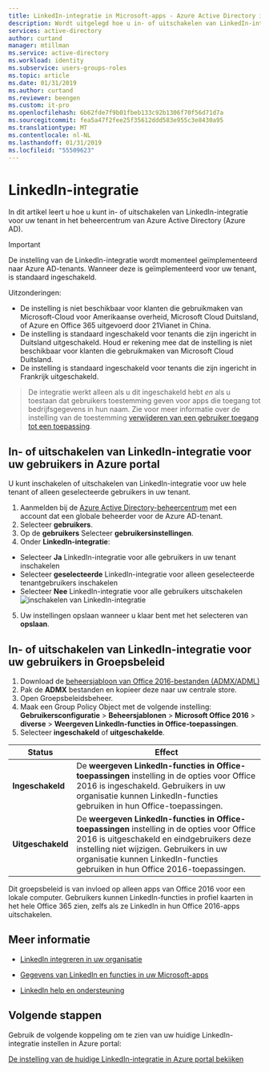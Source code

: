 ```yaml
---
title: LinkedIn-integratie in Microsoft-apps - Azure Active Directory inschakelen | Microsoft Docs
description: Wordt uitgelegd hoe u in- of uitschakelen van LinkedIn-integratie voor Microsoft-apps in Azure Active Directory
services: active-directory
author: curtand
manager: mtillman
ms.service: active-directory
ms.workload: identity
ms.subservice: users-groups-roles
ms.topic: article
ms.date: 01/31/2019
ms.author: curtand
ms.reviewer: beengen
ms.custom: it-pro
ms.openlocfilehash: 6b62fde7f9b01fbeb133c92b1306f70f56d71d7a
ms.sourcegitcommit: fea5a47f2fee25f35612ddd583e955c3e8430a95
ms.translationtype: MT
ms.contentlocale: nl-NL
ms.lasthandoff: 01/31/2019
ms.locfileid: "55509623"
---
```

# <a name="linkedin-integration"></a>LinkedIn-integratie

In dit artikel leert u hoe u kunt in- of uitschakelen van LinkedIn-integratie voor uw tenant in het beheercentrum van Azure Active Directory (Azure AD).

> [!IMPORTANT]
> De instelling van de LinkedIn-integratie wordt momenteel geïmplementeerd naar Azure AD-tenants. Wanneer deze is geïmplementeerd voor uw tenant, is standaard ingeschakeld.
> 
> Uitzonderingen:
> * De instelling is niet beschikbaar voor klanten die gebruikmaken van Microsoft-Cloud voor Amerikaanse overheid, Microsoft Cloud Duitsland, of Azure en Office 365 uitgevoerd door 21Vianet in China.
> * De instelling is standaard ingeschakeld voor tenants die zijn ingericht in Duitsland uitgeschakeld. Houd er rekening mee dat de instelling is niet beschikbaar voor klanten die gebruikmaken van Microsoft Cloud Duitsland.
> * De instelling is standaard ingeschakeld voor tenants die zijn ingericht in Frankrijk uitgeschakeld.

> De integratie werkt alleen als u dit ingeschakeld hebt *en* als u toestaan dat gebruikers toestemming geven voor apps die toegang tot bedrijfsgegevens in hun naam. Zie voor meer informatie over de instelling van de toestemming [verwijderen van een gebruiker toegang tot een toepassing](https://docs.microsoft.com/azure/active-directory/application-access-assignment-how-to-remove-assignment).

## <a name="enable-or-disable-linkedin-integration-for-your-users-in-the-azure-portal"></a>In- of uitschakelen van LinkedIn-integratie voor uw gebruikers in Azure portal

U kunt inschakelen of uitschakelen van LinkedIn-integratie voor uw hele tenant of alleen geselecteerde gebruikers in uw tenant.

1. Aanmelden bij de [Azure Active Directory-beheercentrum](https://aad.portal.azure.com/) met een account dat een globale beheerder voor de Azure AD-tenant.
2. Selecteer **gebruikers**.
3. Op de **gebruikers** Selecteer **gebruikersinstellingen**.
4. Onder **LinkedIn-integratie**:
  * Selecteer **Ja** LinkedIn-integratie voor alle gebruikers in uw tenant inschakelen
  * Selecteer **geselecteerde** LinkedIn-integratie voor alleen geselecteerde tenantgebruikers inschakelen
  * Selecteer **Nee** LinkedIn-integratie voor alle gebruikers uitschakelen ![inschakelen van LinkedIn-integratie](./media/linkedin-integration/linkedin-integration.png)
5. Uw instellingen opslaan wanneer u klaar bent met het selecteren van **opslaan**.

## <a name="enable-or-disable-linkedin-integration-for-your-users-in-group-policy"></a>In- of uitschakelen van LinkedIn-integratie voor uw gebruikers in Groepsbeleid

1. Download de [beheersjabloon van Office 2016-bestanden (ADMX/ADML)](https://www.microsoft.com/download/details.aspx?id=49030)
2. Pak de **ADMX** bestanden en kopieer deze naar uw centrale store.
3. Open Groepsbeleidsbeheer.
4. Maak een Group Policy Object met de volgende instelling: **Gebruikersconfiguratie** > **Beheersjablonen** > **Microsoft Office 2016** > **diverse**  >  **Weergeven LinkedIn-functies in Office-toepassingen**.
5. Selecteer **ingeschakeld** of **uitgeschakelde**.
  
 Status | Effect
------ | ------
**Ingeschakeld** | De **weergeven LinkedIn-functies in Office-toepassingen** instelling in de opties voor Office 2016 is ingeschakeld. Gebruikers in uw organisatie kunnen LinkedIn-functies gebruiken in hun Office-toepassingen.
 **Uitgeschakeld** | De **weergeven LinkedIn-functies in Office-toepassingen** instelling in de opties voor Office 2016 is uitgeschakeld en eindgebruikers deze instelling niet wijzigen. Gebruikers in uw organisatie kunnen LinkedIn-functies gebruiken in hun Office 2016-toepassingen.

Dit groepsbeleid is van invloed op alleen apps van Office 2016 voor een lokale computer. Gebruikers kunnen LinkedIn-functies in profiel kaarten in het hele Office 365 zien, zelfs als ze LinkedIn in hun Office 2016-apps uitschakelen.

## <a name="learn-more"></a>Meer informatie

* [LinkedIn integreren in uw organisatie](linkedin-user-consent.md)

* [Gegevens van LinkedIn en functies in uw Microsoft-apps](https://go.microsoft.com/fwlink/?linkid=850740)

* [LinkedIn help en ondersteuning](https://www.linkedin.com/help/linkedin)

## <a name="next-steps"></a>Volgende stappen

Gebruik de volgende koppeling om te zien van uw huidige LinkedIn-integratie instellen in Azure portal:

[De instelling van de huidige LinkedIn-integratie in Azure portal bekijken](https://aad.portal.azure.com/#blade/Microsoft_AAD_IAM/UserManagementMenuBlade/UserSettings)
